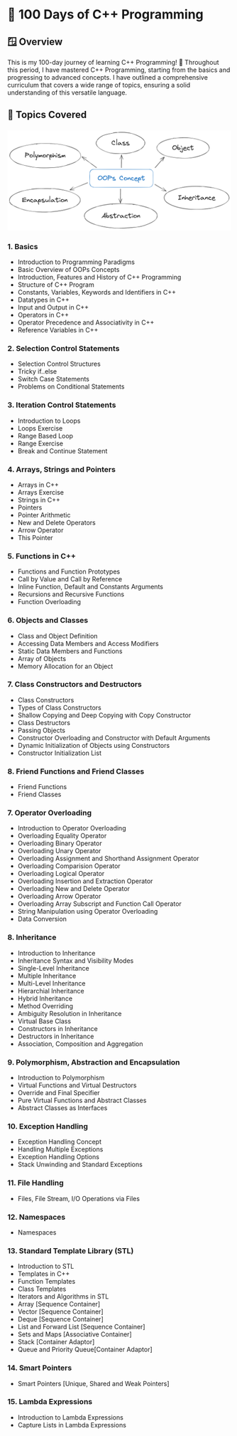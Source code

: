 # 🚀 100 Days of C++ Programming

## 🪟 Overview

This is my 100-day journey of learning C++ Programming! 🎉 Throughout this period, I have mastered C++ Programming, starting from the basics and progressing to advanced concepts. I have outlined a comprehensive curriculum that covers a wide range of topics, ensuring a solid understanding of this versatile language.

## 🎯 Topics Covered

### <img src="oops.png">

### 1. Basics

- Introduction to Programming Paradigms
- Basic Overview of OOPs Concepts
- Introduction, Features and History of C++ Programming
- Structure of C++ Program
- Constants, Variables, Keywords and Identifiers in C++
- Datatypes in C++
- Input and Output in C++
- Operators in C++
- Operator Precedence and Associativity in C++
- Reference Variables in C++

### 2. Selection Control Statements

- Selection Control Structures
- Tricky if..else
- Switch Case Statements
- Problems on Conditional Statements

### 3. Iteration Control Statements

- Introduction to Loops
- Loops Exercise
- Range Based Loop
- Range Exercise
- Break and Continue Statement

### 4. Arrays, Strings and Pointers

- Arrays in C++
- Arrays Exercise
- Strings in C++
- Pointers
- Pointer Arithmetic
- New and Delete Operators
- Arrow Operator
- This Pointer

### 5. Functions in C++

- Functions and Function Prototypes
- Call by Value and Call by Reference
- Inline Function, Default and Constants Arguments
- Recursions and Recursive Functions
- Function Overloading

### 6. Objects and Classes

- Class and Object Definition
- Accessing Data Members and Access Modifiers
- Static Data Members and Functions
- Array of Objects
- Memory Allocation for an Object

### 7. Class Constructors and Destructors

- Class Constructors
- Types of Class Constructors
- Shallow Copying and Deep Copying with Copy Constructor
- Class Destructors
- Passing Objects
- Constructor Overloading and Constructor with Default Arguments
- Dynamic Initialization of Objects using Constructors
- Constructor Initialization List

### 8. Friend Functions and Friend Classes

- Friend Functions
- Friend Classes

### 7. Operator Overloading

- Introduction to Operator Overloading
- Overloading Equality Operator
- Overloading Binary Operator
- Overloading Unary Operator
- Overloading Assignment and Shorthand Assignment Operator
- Overloading Comparision Operator
- Overloading Logical Operator
- Overloading Insertion and Extraction Operator
- Overloading New and Delete Operator
- Overloading Arrow Operator
- Overloading Array Subscript and Function Call Operator
- String Manipulation using Operator Overloading
- Data Conversion

### 8. Inheritance

- Introduction to Inheritance
- Inheritance Syntax and Visibility Modes
- Single-Level Inheritance
- Multiple Inheritance
- Multi-Level Inheritance
- Hierarchial Inheritance
- Hybrid Inheritance
- Method Overriding
- Ambiguity Resolution in Inheritance
- Virtual Base Class
- Constructors in Inheritance
- Destructors in Inheritance
- Association, Composition and Aggregation

### 9. Polymorphism, Abstraction and Encapsulation

- Introduction to Polymorphism
- Virtual Functions and Virtual Destructors
- Override and Final Specifier
- Pure Virtual Functions and Abstract Classes
- Abstract Classes as Interfaces

### 10. Exception Handling

- Exception Handling Concept
- Handling Multiple Exceptions
- Exception Handling Options
- Stack Unwinding and Standard Exceptions

### 11. File Handling

- Files, File Stream, I/O Operations via Files

### 12. Namespaces

- Namespaces

### 13. Standard Template Library (STL)

- Introduction to STL
- Templates in C++
- Function Templates
- Class Templates
- Iterators and Algorithms in STL
- Array [Sequence Container]
- Vector [Sequence Container]
- Deque [Sequence Container]
- List and Forward List [Sequence Container]
- Sets and Maps [Associative Container]
- Stack [Container Adaptor]
- Queue and Priority Queue[Container Adaptor]

### 14. Smart Pointers

- Smart Pointers [Unique, Shared and Weak Pointers]

### 15. Lambda Expressions

- Introduction to Lambda Expressions
- Capture Lists in Lambda Expressions
